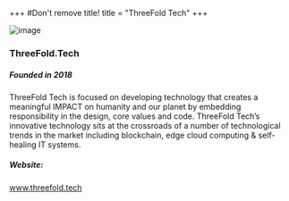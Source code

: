 +++
#Don't remove title!
title = "ThreeFold Tech"
+++

![image](img/.png)

### ThreeFold.Tech



##### Founded in 2018

ThreeFold Tech is focused on developing technology that creates a meaningful IMPACT on humanity and our planet by embedding responsibility in the design, core values and code.
ThreeFold Tech’s innovative technology sits at the crossroads of a number of technological trends in the market including blockchain, edge cloud computing & self-healing IT systems. 

##### Website:

<a href="http://www.threefold.tech" target="_blank">www.threefold.tech</a>